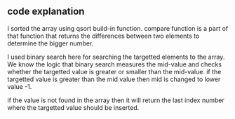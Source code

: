 ## code explanation

I sorted the array using qsort build-in function. compare function is a part of that function that returns the differences between two elements to determine the bigger number.

I used binary search here for searching the targetted elements to the array. We know the logic that binary search measures the mid-value and checks whether the targetted value is greater or smaller than the mid-value. if the targetted value is greater than the mid value then mid is changed to lower value -1.

if the value is not found in the array then it will return the last index number where the targetted value should be inserted.
